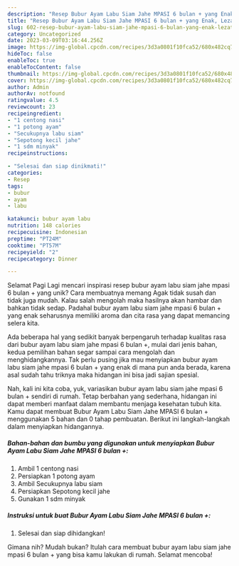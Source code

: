 ```yaml
---
description: "Resep Bubur Ayam Labu Siam Jahe MPASI 6 bulan + yang Enak, Lezat"
title: "Resep Bubur Ayam Labu Siam Jahe MPASI 6 bulan + yang Enak, Lezat"
slug: 602-resep-bubur-ayam-labu-siam-jahe-mpasi-6-bulan-yang-enak-lezat
category: Uncategorized
date: 2023-03-09T03:16:44.256Z
image: https://img-global.cpcdn.com/recipes/3d3a0801f10fca52/680x482cq70/bubur-ayam-labu-siam-jahe-mpasi-6-bulan-foto-resep-utama.jpg
hideToc: false
enableToc: true
enableTocContent: false
thumbnail: https://img-global.cpcdn.com/recipes/3d3a0801f10fca52/680x482cq70/bubur-ayam-labu-siam-jahe-mpasi-6-bulan-foto-resep-utama.jpg
cover: https://img-global.cpcdn.com/recipes/3d3a0801f10fca52/680x482cq70/bubur-ayam-labu-siam-jahe-mpasi-6-bulan-foto-resep-utama.jpg
author: Admin
authorAv: notfound
ratingvalue: 4.5
reviewcount: 23
recipeingredient:
- "1 centong nasi"
- "1 potong ayam"
- "Secukupnya labu siam"
- "Sepotong kecil jahe"
- "1 sdm minyak"
recipeinstructions:

- "Selesai dan siap dinikmati!"
categories:
- Resep
tags:
- bubur
- ayam
- labu

katakunci: bubur ayam labu 
nutrition: 148 calories
recipecuisine: Indonesian
preptime: "PT24M"
cooktime: "PT57M"
recipeyield: "2"
recipecategory: Dinner

---
```



Selamat Pagi Lagi mencari inspirasi resep bubur ayam labu siam jahe mpasi 6 bulan + yang unik? Cara membuatnya memang Agak tidak susah dan tidak juga mudah. Kalau salah mengolah maka hasilnya akan hambar dan bahkan tidak sedap. Padahal bubur ayam labu siam jahe mpasi 6 bulan + yang enak seharusnya memiliki aroma dan cita rasa yang dapat memancing selera kita.




Ada beberapa hal yang sedikit banyak berpengaruh terhadap kualitas rasa dari bubur ayam labu siam jahe mpasi 6 bulan +, mulai dari jenis bahan, kedua pemilihan bahan segar sampai cara mengolah dan menghidangkannya. Tak perlu pusing jika mau menyiapkan bubur ayam labu siam jahe mpasi 6 bulan + yang enak di mana pun anda berada, karena asal sudah tahu triknya maka hidangan ini bisa jadi sajian spesial.


Nah, kali ini kita coba, yuk, variasikan bubur ayam labu siam jahe mpasi 6 bulan + sendiri di rumah. Tetap berbahan yang sederhana, hidangan ini dapat memberi manfaat dalam membantu menjaga kesehatan tubuh kita. Kamu dapat membuat Bubur Ayam Labu Siam Jahe MPASI 6 bulan + menggunakan 5 bahan dan 0 tahap pembuatan. Berikut ini langkah-langkah dalam menyiapkan hidangannya.

<!--inarticleads1-->

##### Bahan-bahan dan bumbu yang digunakan untuk menyiapkan Bubur Ayam Labu Siam Jahe MPASI 6 bulan +:

1. Ambil 1 centong nasi
1. Persiapkan 1 potong ayam
1. Ambil Secukupnya labu siam
1. Persiapkan Sepotong kecil jahe
1. Gunakan 1 sdm minyak




<!--inarticleads2-->

##### Instruksi untuk buat Bubur Ayam Labu Siam Jahe MPASI 6 bulan +:


1. Selesai dan siap dihidangkan!



Gimana nih? Mudah bukan? Itulah cara membuat bubur ayam labu siam jahe mpasi 6 bulan + yang bisa kamu lakukan di rumah. Selamat mencoba!
